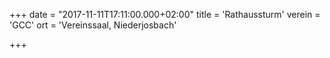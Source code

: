 +++
date = "2017-11-11T17:11:00.000+02:00"
title = 'Rathaussturm'
verein = 'GCC'
ort = 'Vereinssaal, Niederjosbach'

+++

      